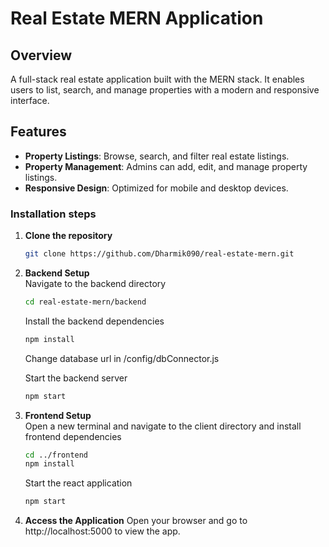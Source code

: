 
# Real Estate MERN Application

## Overview
A full-stack real estate application built with the MERN stack. It enables users to list, search, and manage properties with a modern and responsive interface.
<!--
## Homepage
![Homepage](./images/home.png)
## List Properties
![Property Listing](./images/properties.png)
## User Profile
![User Profile](./images/user_profile.png)
## Property Details
![Property Details](./images/property.png)
-->
## Features
- **Property Listings**: Browse, search, and filter real estate listings.
- **Property Management**: Admins can add, edit, and manage property listings.
- **Responsive Design**: Optimized for mobile and desktop devices.

### Installation steps

1. **Clone the repository**
   ```bash
   git clone https://github.com/Dharmik090/real-estate-mern.git

2. **Backend Setup**<br>
Navigate to the backend directory
    ```bash
    cd real-estate-mern/backend
    ```

   Install the backend dependencies
      ```bash
      npm install
      ```
   
   Change database url in /config/dbConnector.js
   
   Start the backend server
      ```bash
      npm start
      ```

3. **Frontend Setup**<br>
Open a new terminal and navigate to the client directory and install frontend dependencies
   ```bash
   cd ../frontend
   npm install
   ```
      
   Start the react application
      ```bash
      npm start
      ```

4. **Access the Application**
Open your browser and go to http://localhost:5000 to view the app.


